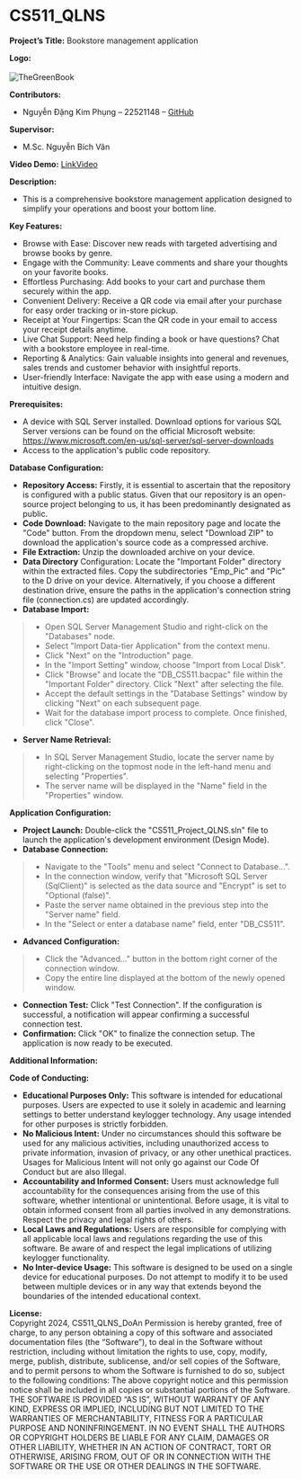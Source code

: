# CS511_QLNS
**Project’s Title:** Bookstore management application

**Logo:** <br> <br>
![TheGreenBook](https://github.com/SBPhungNguyen/CS511_QLNS_DoAn/assets/145269191/193ed747-db5a-4f82-9505-21f46ce9a2f2)


**Contributors:** <br>
- Nguyễn Đặng Kim Phụng – 22521148 – [GitHub](https://github.com/SBPhungNguyen)

**Supervisor:** <br>
- M.Sc. Nguyễn Bích Vân

**Video Demo:** [LinkVideo](https://www.youtube.com/watch?v=V8B3tfDVuQQ&ab_channel=PK)

**Description:** <br>
- This is a comprehensive bookstore management application designed to simplify your operations and boost your bottom line.

**Key Features:** <br>
- Browse with Ease: Discover new reads with targeted advertising and browse books by genre. <br>
- Engage with the Community: Leave comments and share your thoughts on your favorite books. <br>
- Effortless Purchasing: Add books to your cart and purchase them securely within the app. <br>
- Convenient Delivery: Receive a QR code via email after your purchase for easy order tracking or in-store pickup. <br>
- Receipt at Your Fingertips: Scan the QR code in your email to access your receipt details anytime. <br>
-	Live Chat Support: Need help finding a book or have questions? Chat with a bookstore employee in real-time. <br>
-	Reporting & Analytics: Gain valuable insights into general and revenues, sales trends and customer behavior with insightful reports. <br>
-	User-friendly Interface: Navigate the app with ease using a modern and intuitive design. <br>

**Prerequisites:**
-	A device with SQL Server installed. Download options for various SQL Server versions can be found on the official Microsoft website: https://www.microsoft.com/en-us/sql-server/sql-server-downloads <br>
-	Access to the application's public code repository. <br>

**Database Configuration:**
-	**Repository Access:** Firstly, it is essential to ascertain that the repository is configured with a public status. Given that our repository is an open-source project belonging to us, it has been predominantly designated as public.
- **Code Download:** Navigate to the main repository page and locate the "Code" button. From the dropdown menu, select "Download ZIP" to download the application's source code as a compressed archive.
-	**File Extraction:** Unzip the downloaded archive on your device.
-	**Data Directory** Configuration: Locate the "Important Folder" directory within the extracted files. Copy the subdirectories "Emp_Pic" and "Pic" to the D drive on your device. Alternatively, if you choose a different destination drive, ensure the paths in the application's connection string file (connection.cs) are updated accordingly.
-	**Database Import:** 
> -	Open SQL Server Management Studio and right-click on the "Databases" node.
> -	Select "Import Data-tier Application" from the context menu.
> -	Click "Next" on the "Introduction" page.
> - In the "Import Setting" window, choose "Import from Local Disk".
> -	Click "Browse" and locate the "DB_CS511.bacpac" file within the "Important Folder" directory. Click "Next" after selecting the file.
> -	Accept the default settings in the "Database Settings" window by clicking "Next" on each subsequent page.
> -	Wait for the database import process to complete. Once finished, click "Close".
-	**Server Name Retrieval:** 
> - In SQL Server Management Studio, locate the server name by right-clicking on the topmost node in the left-hand menu and selecting "Properties".
> - The server name will be displayed in the "Name" field in the "Properties" window.

**Application Configuration:**
-	**Project Launch:** Double-click the "CS511_Project_QLNS.sln" file to launch the application's development environment (Design Mode).
-	**Database Connection:** 
> -	Navigate to the "Tools" menu and select "Connect to Database...".
> -	In the connection window, verify that "Microsoft SQL Server (SqlClient)" is selected as the data source and "Encrypt" is set to "Optional (false)".
> -	Paste the server name obtained in the previous step into the "Server name" field.
> - In the "Select or enter a database name" field, enter "DB_CS511".
-	**Advanced Configuration:** 
> -	Click the "Advanced..." button in the bottom right corner of the connection window.
> - Copy the entire line displayed at the bottom of the newly opened window.
-	**Connection Test:** Click "Test Connection". If the configuration is successful, a notification will appear confirming a successful connection test.
-	**Confirmation:** Click "OK" to finalize the connection setup. The application is now ready to be executed.

**Additional Information:**

**Code of Conducting:**
-	**Educational Purposes Only:** This software is intended for educational purposes. Users are expected to use it solely in academic and learning settings to better understand keylogger technology. Any usage intended for other purposes is strictly forbidden.
- **No Malicious Intent:** Under no circumstances should this software be used for any malicious activities, including unauthorized access to private information, invasion of privacy, or any other unethical practices. Usages for Malicious Intent will not only go against our Code Of Conduct but are also Illegal.
-	**Accountability and Informed Consent:** Users must acknowledge full accountability for the consequences arising from the use of this software, whether intentional or unintentional. Before usage, it is vital to obtain informed consent from all parties involved in any demonstrations. Respect the privacy and legal rights of others.
-	**Local Laws and Regulations:** Users are responsible for complying with all applicable local laws and regulations regarding the use of this software. Be aware of and respect the legal implications of utilizing keylogger functionality.
-	**No Inter-device Usage:** This software is designed to be used on a single device for educational purposes. Do not attempt to modify it to be used between multiple devices or in any way that extends beyond the boundaries of the intended educational context.

**License:** <br>
Copyright 2024, CS511_QLNS_DoAn Permission is hereby granted, free of charge, to any person obtaining a copy of this software and associated documentation files (the “Software”), to deal in the Software without restriction, including without limitation the rights to use, copy, modify, merge, publish, distribute, sublicense, and/or sell copies of the Software, and to permit persons to whom the Software is furnished to do so, subject to the following conditions:
The above copyright notice and this permission notice shall be included in all copies or substantial portions of the Software.
THE SOFTWARE IS PROVIDED “AS IS”, WITHOUT WARRANTY OF ANY KIND, EXPRESS OR IMPLIED, INCLUDING BUT NOT LIMITED TO THE WARRANTIES OF MERCHANTABILITY, FITNESS FOR A PARTICULAR PURPOSE AND NONINFRINGEMENT. IN NO EVENT SHALL THE AUTHORS OR COPYRIGHT HOLDERS BE LIABLE FOR ANY CLAIM, DAMAGES OR OTHER LIABILITY, WHETHER IN AN ACTION OF CONTRACT, TORT OR OTHERWISE, ARISING FROM, OUT OF OR IN CONNECTION WITH THE SOFTWARE OR THE USE OR OTHER DEALINGS IN THE SOFTWARE.
